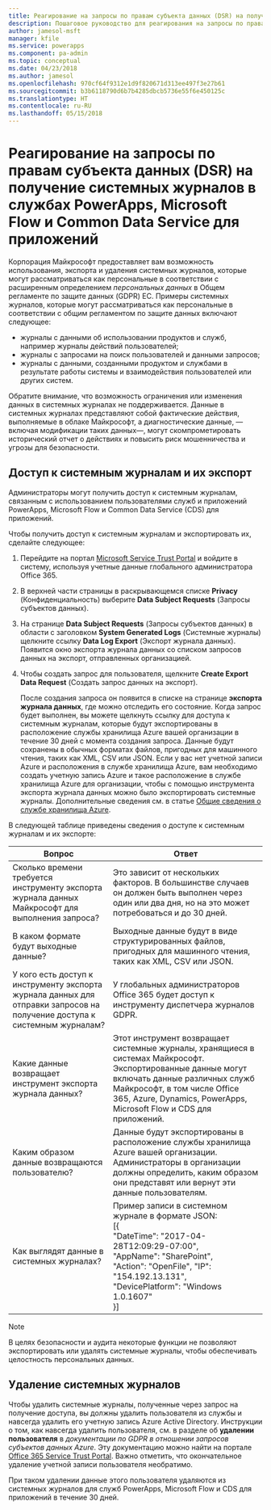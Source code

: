 ```yaml
---
title: Реагирование на запросы по правам субъекта данных (DSR) на получение системных журналов в службах PowerApps, Microsoft Flow и Common Data Service (CDS) для приложений | Документация Майкрософт
description: Пошаговое руководство для реагирования на запросы по правам субъекта данных (DSR) на получение системных журналов в службах PowerApps, Microsoft Flow и Common Data Service (CDS) для приложений.
author: jamesol-msft
manager: kfile
ms.service: powerapps
ms.component: pa-admin
ms.topic: conceptual
ms.date: 04/23/2018
ms.author: jamesol
ms.openlocfilehash: 970cf64f9312e1d9f820671d313ee497f3e27b61
ms.sourcegitcommit: b3b6118790d6b7b4285dbcb5736e55f6e450125c
ms.translationtype: HT
ms.contentlocale: ru-RU
ms.lasthandoff: 05/15/2018
---
```

# <a name="responding-to-dsr-requests-for-system-generated-logs-in-powerapps-microsoft-flow-and-common-data-service-for-apps"></a>Реагирование на запросы по правам субъекта данных (DSR) на получение системных журналов в службах PowerApps, Microsoft Flow и Common Data Service для приложений
Корпорация Майкрософт предоставляет вам возможность использования, экспорта и удаления системных журналов, которые могут рассматриваться как персональные в соответствии с расширенным определением *персональных данных* в Общем регламенте по защите данных (GDPR) ЕС. Примеры системных журналов, которые могут рассматриваться как персональные в соответствии с общим регламентом по защите данных включают следующее:
* журналы с данными об использовании продуктов и служб, например журналы действий пользователей;
* журналы с запросами на поиск пользователей и данными запросов;
* журналы с данными, созданными продуктом и службами в результате работы системы и взаимодействия пользователей или других систем.

Обратите внимание, что возможность ограничения или изменения данных в системных журналах не поддерживается. Данные в системных журналах представляют собой фактические действия, выполняемые в облаке Майкрософт, а диагностические данные, &mdash;включая модификации таких данных&mdash;, могут скомпрометировать исторический отчет о действиях и повысить риск мошенничества и угрозы для безопасности.

## <a name="accessing-and-exporting-system-generated-logs"></a>Доступ к системным журналам и их экспорт
Администраторы могут получить доступ к системным журналам, связанным с использованием пользователями служб и приложений PowerApps, Microsoft Flow и Common Data Service (CDS) для приложений.

Чтобы получить доступ к системным журналам и экспортировать их, сделайте следующее:

1. Перейдите на портал [Microsoft Service Trust Portal](https://servicetrust.microsoft.com/) и войдите в систему, используя учетные данные глобального администратора Office 365.

2. В верхней части страницы в раскрывающемся списке **Privacy** (Конфиденциальность) выберите **Data Subject Requests** (Запросы субъектов данных).

3. На странице **Data Subject Requests** (Запросы субъектов данных) в области с заголовком **System Generated Logs** (Системные журналы) щелкните ссылку **Data Log Export** (Экспорт журнала данных). Появится окно экспорта журнала данных со списком запросов данных на экспорт, отправленных организацией.

4. Чтобы создать запрос для пользователя, щелкните **Create Export Data Request** (Создать запрос данных на экспорт).

    После создания запроса он появится в списке на странице **экспорта журнала данных**, где можно отследить его состояние. Когда запрос будет выполнен, вы можете щелкнуть ссылку для доступа к системным журналам, которые будут экспортированы в расположение службы хранилища Azure вашей организации в течение 30 дней с момента создания запроса. Данные будут сохранены в обычных форматах файлов, пригодных для машинного чтения, таких как XML, CSV или JSON. Если у вас нет учетной записи Azure и расположения в службе хранилища Azure, вам необходимо создать учетную запись Azure и такое расположение в службе хранилища Azure для организации, чтобы с помощью инструмента экспорта журнала данных можно было экспортировать системные журналы. Дополнительные сведения см. в статье [Общие сведения о службе хранилища Azure](https://docs.microsoft.com/azure/storage/common/storage-introduction).

В следующей таблице приведены сведения о доступе к системным журналам и их экспорте:

| Вопрос | Ответ |
| --- | --- |
| Сколько времени требуется инструменту экспорта журнала данных Майкрософт для выполнения запроса? |    Это зависит от нескольких факторов. В большинстве случаев он должен быть выполнен через один или два дня, но на это может потребоваться и до 30 дней.
| В каком формате будут выходные данные? | Выходные данные будут в виде структурированных файлов, пригодных для машинного чтения, таких как XML, CSV или JSON.
| У кого есть доступ к инструменту экспорта журнала данных для отправки запросов на получение доступа к системным журналам? | У глобальных администраторов Office 365 будет доступ к инструменту диспетчера журналов GDPR.
| Какие данные возвращает инструмент экспорта журнала данных? | Этот инструмент возвращает системные журналы, хранящиеся в системах Майкрософт. Экспортированные данные могут включать данные различных служб Майкрософт, в том числе Office 365, Azure, Dynamics, PowerApps, Microsoft Flow и CDS для приложений.
| Каким образом данные возвращаются пользователю? |   Данные будут экспортированы в расположение службы хранилища Azure вашей организации. Администраторы в организации должны определить, каким образом они представят или вернут эти данные пользователям.
| Как выглядят данные в системных журналах? |  Пример записи в системном журнале в формате JSON: <br> [{ <br>"DateTime": "2017-04- 28T12:09:29-07:00",  <br> "AppName": "SharePoint", <br> "Action": "OpenFile", "IP": "154.192.13.131", <br> "DevicePlatform": "Windows 1.0.1607" <br>}]

> [!NOTE]
>  В целях безопасности и аудита некоторые функции не позволяют экспортировать или удалять системные журналы, чтобы обеспечивать целостность персональных данных.
>
>

## <a name="deleting-system-generated-logs"></a>Удаление системных журналов
Чтобы удалить системные журналы, полученные через запрос на получение доступа, вы должны удалить пользователя из службы и навсегда удалить его учетную запись Azure Active Directory. Инструкции о том, как навсегда удалить пользователя, см. в разделе об **удалении пользователя** в *документации по GDPR в отношении запросов субъектов данных Azure*. Эту документацию можно найти на портале [Office 365 Service Trust Portal](https://servicetrust.microsoft.com/ViewPage/GDPRDSR). Важно отметить, что окончательное удаление учетной записи пользователя необратимо.

При таком удалении данные этого пользователя удаляются из системных журналов для служб PowerApps, Microsoft Flow и CDS для приложений в течение 30 дней.